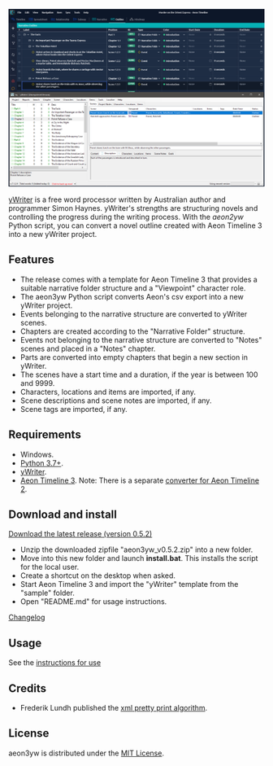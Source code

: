 [![Screenshot: Example](Screenshots/screen01.png)](https://raw.githubusercontent.com/peter88213/aeon3yw/main/docs/Screenshots/screen01.png)

[yWriter](http://spacejock.com/yWriter7.html) is a free word processor written by Australian author and programmer Simon Haynes. yWriter's strengths are structuring novels and controlling the progress during the writing process. With the *aeon2yw* Python script, you can convert a novel outline created with Aeon Timeline 3 into a new yWriter project.

## Features

- The release comes with a template for Aeon Timeline 3 that provides a suitable narrative folder structure and a "Viewpoint" character role.
- The aeon3yw Python script converts Aeon's csv export into a new yWriter project.
- Events belonging to the narrative structure are converted to yWriter scenes.
- Chapters are created according to the "Narrative Folder" structure.
- Events not belonging to the narrative structure are converted to "Notes" scenes and placed in a "Notes" chapter.
- Parts are converted into empty chapters that begin a new section in yWriter.
- The scenes have a start time and a duration, if the year is between 100 and 9999.
- Characters, locations and items are imported, if any.
- Scene descriptions and scene notes are imported, if any.
- Scene tags are imported, if any.

 
## Requirements

- Windows.
- [Python 3.7+](https://www.python.org). 
- [yWriter](http://spacejock.com/yWriter7.html).
- [Aeon Timeline 3](https://www.aeontimeline.com/). Note: There is a separate [converter for Aeon Timeline 2](https://peter88213.github.io/aeon2yw).


## Download and install

[Download the latest release (version 0.5.2)](https://raw.githubusercontent.com/peter88213/aeon3yw/main/dist/aeon3yw_v0.5.2.zip)

- Unzip the downloaded zipfile "aeon3yw_v0.5.2.zip" into a new folder.
- Move into this new folder and launch **install.bat**. This installs the script for the local user.
- Create a shortcut on the desktop when asked.
- Start Aeon Timeline 3 and import the "yWriter" template from the "sample" folder.
- Open "README.md" for usage instructions.

[Changelog](changelog)

## Usage

See the [instructions for use](usage)

## Credits

- Frederik Lundh published the [xml pretty print algorithm](http://effbot.org/zone/element-lib.htm#prettyprint).


## License

aeon3yw is distributed under the [MIT License](http://www.opensource.org/licenses/mit-license.php).


 




